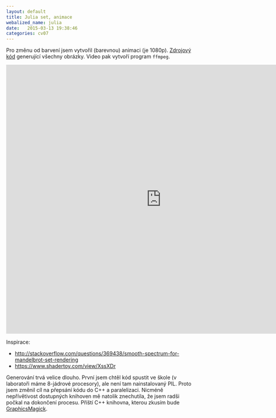 ```yaml
---
layout: default
title: Julia set, animace
webalized_name: julia
date:   2015-03-13 19:38:46
categories: cv07
---
```


Pro změnu od barvení jsem vytvořil (barevnou) animaci (je 1080p). [Zdrojový kód](https://www.github.com/OndrejSlamecka/iv122/blob/gh-pages/assets/fractals/julia.py) generující všechny obrázky. Video pak vytvoří program `ffmpeg`.

<iframe width="840" height="730" src="https://www.youtube.com/embed/jzazS_RsY-s" frameborder="0" allowfullscreen></iframe>

Inspirace:

* http://stackoverflow.com/questions/369438/smooth-spectrum-for-mandelbrot-set-rendering
* https://www.shadertoy.com/view/XssXDr

Generování trvá velice dlouho. První jsem chtěl kód spustit ve škole (v laboratoři máme 8-jádrové procesory), ale není tam nainstalovaný PIL. Proto jsem změnil cíl na přepsání kódu do C++ a paralelizaci. Nicméně nepřívětivost dostupných knihoven mě natolik znechutila, že jsem radši počkal na dokončení procesu. Příští C++ knihovna, kterou zkusím bude [GraphicsMagick](http://www.graphicsmagick.org/index.html).
